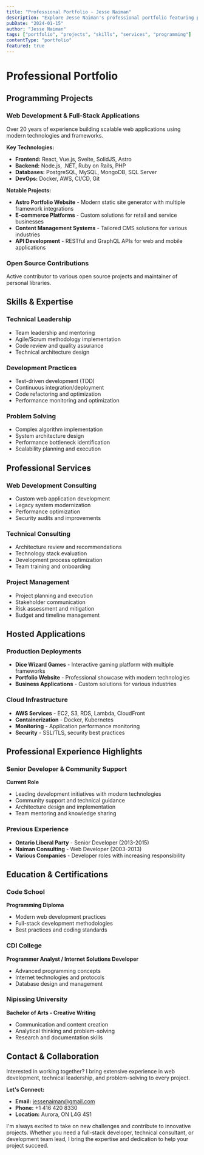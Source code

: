 ```yaml
---
title: "Professional Portfolio - Jesse Naiman"
description: "Explore Jesse Naiman's professional portfolio featuring programming projects, skills, services, and hosted applications"
pubDate: "2024-01-15"
author: "Jesse Naiman"
tags: ["portfolio", "projects", "skills", "services", "programming"]
contentType: "portfolio"
featured: true
---
```


# Professional Portfolio

## Programming Projects

### Web Development & Full-Stack Applications
Over 20 years of experience building scalable web applications using modern technologies and frameworks.

**Key Technologies:**
- **Frontend:** React, Vue.js, Svelte, SolidJS, Astro
- **Backend:** Node.js, .NET, Ruby on Rails, PHP
- **Databases:** PostgreSQL, MySQL, MongoDB, SQL Server
- **DevOps:** Docker, AWS, CI/CD, Git

**Notable Projects:**
- **Astro Portfolio Website** - Modern static site generator with multiple framework integrations
- **E-commerce Platforms** - Custom solutions for retail and service businesses
- **Content Management Systems** - Tailored CMS solutions for various industries
- **API Development** - RESTful and GraphQL APIs for web and mobile applications

### Open Source Contributions
Active contributor to various open source projects and maintainer of personal libraries.

## Skills & Expertise

### Technical Leadership
- Team leadership and mentoring
- Agile/Scrum methodology implementation
- Code review and quality assurance
- Technical architecture design

### Development Practices
- Test-driven development (TDD)
- Continuous integration/deployment
- Code refactoring and optimization
- Performance monitoring and optimization

### Problem Solving
- Complex algorithm implementation
- System architecture design
- Performance bottleneck identification
- Scalability planning and execution

## Professional Services

### Web Development Consulting
- Custom web application development
- Legacy system modernization
- Performance optimization
- Security audits and improvements

### Technical Consulting
- Architecture review and recommendations
- Technology stack evaluation
- Development process optimization
- Team training and onboarding

### Project Management
- Project planning and execution
- Stakeholder communication
- Risk assessment and mitigation
- Budget and timeline management

## Hosted Applications

### Production Deployments
- **Dice Wizard Games** - Interactive gaming platform with multiple frameworks
- **Portfolio Website** - Professional showcase with modern technologies
- **Business Applications** - Custom solutions for various industries

### Cloud Infrastructure
- **AWS Services** - EC2, S3, RDS, Lambda, CloudFront
- **Containerization** - Docker, Kubernetes
- **Monitoring** - Application performance monitoring
- **Security** - SSL/TLS, security best practices

## Professional Experience Highlights

### Senior Developer & Community Support
**Current Role**
- Leading development initiatives with modern technologies
- Community support and technical guidance
- Architecture design and implementation
- Team mentoring and knowledge sharing

### Previous Experience
- **Ontario Liberal Party** - Senior Developer (2013-2015)
- **Naiman Consulting** - Web Developer (2003-2013)
- **Various Companies** - Developer roles with increasing responsibility

## Education & Certifications

### Code School
**Programming Diploma**
- Modern web development practices
- Full-stack development methodologies
- Best practices and coding standards

### CDI College
**Programmer Analyst / Internet Solutions Developer**
- Advanced programming concepts
- Internet technologies and protocols
- Database design and management

### Nipissing University
**Bachelor of Arts - Creative Writing**
- Communication and content creation
- Analytical thinking and problem-solving
- Research and documentation skills

## Contact & Collaboration

Interested in working together? I bring extensive experience in web development, technical leadership, and problem-solving to every project.

**Let's Connect:**
- **Email:** jessenaiman@gmail.com
- **Phone:** +1 416 420 8330
- **Location:** Aurora, ON L4G 4S1

I'm always excited to take on new challenges and contribute to innovative projects. Whether you need a full-stack developer, technical consultant, or development team lead, I bring the expertise and dedication to help your project succeed.
